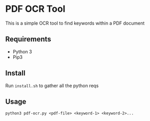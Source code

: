 # PDF OCR Tool

This is a simple OCR tool to find keywords within a PDF document

## Requirements

- Python 3
- Pip3

## Install

Run `install.sh` to gather all the python reqs

## Usage

`python3 pdf-ocr.py <pdf-file> <keyword-1> <keyword-2>...`
